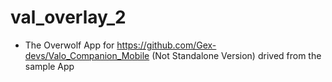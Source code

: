
# val_overlay_2
 
 - The Overwolf App for https://github.com/Gex-devs/Valo_Companion_Mobile (Not Standalone Version) drived from the sample App
